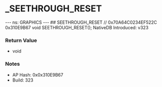# _SEETHROUGH_RESET

--- ns: GRAPHICS --- ## SEETHROUGH_RESET  // 0x70A64C0234EF522C 0x310E9B67 void SEETHROUGH_RESET();  NativeDB Introduced: v323

### Return Value
* void

### Notes
* AP Hash: 0x0x310E9B67
* Build: 323

